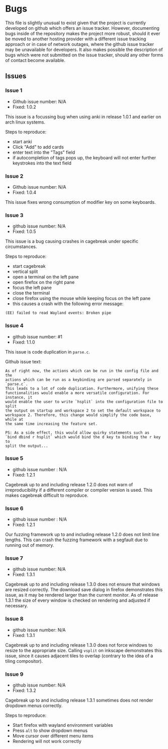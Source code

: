 # Bugs

This file is slightly unusual to exist given that the project is currently
developed on github which offers an issue tracker. However, documenting
bugs inside of the repository makes the project more robust, should it ever
be moved to another hosting provider with a different issue tracking approach
or in case of network outages, where the github issue tracker may be unavailable
for developers. It also makes possible the description of bugs which were not
submitted on the issue tracker, should any other forms of contact become
available.

## Issues

### Issue 1

  * Github issue number: N/A
  * Fixed: 1.0.2

This issue is a focussing bug when using anki in release 1.0.1 and earlier
on arch linux systems.

Steps to reproduce:

  * start anki
  * Click "Add" to add cards
  * enter text into the "Tags" field
  * if autocompletion of tags pops up, the keyboard will not enter further
    keystrokes into the text field

### Issue 2

  * Github issue number: N/A
  * Fixed: 1.0.4

This issue fixes wrong consumption of modifier key on some keyboards.

### Issue 3

  * github issue number: N/A
  * Fixed: 1.0.5

This issue is a bug causing crashes in cagebreak under specific circumstances.

Steps to reproduce:

  * start cagebreak
  * vertical split
  * open a terminal on the left pane
  * open firefox on the right pane
  * focus the left pane
  * close the terminal
  * close firefox using the mouse while keeping focus on the left pane
  * this causes a crash with the following error message:

```
(EE) failed to read Wayland events: Broken pipe
```

### Issue 4

  * github issue number: #1
  * Fixed: 1.1.0

This issue is code duplication in `parse.c`.

Github issue text:

```
As of right now, the actions which can be run in the config file and the
actions which can be run as a keybinding are parsed separately in `parse.c`.
This leads to a lot of code duplication. Furthermore, unifying these
functionalities would enable a more versatile configuration. For instance, it
would enable the user to write `hsplit` into the configuration file to split
the output on startup and workspace 2 to set the default workspace to
workspace 2. Therefore, this change would simplify the code base, while at
the same time increasing the feature set.

PS: As a side effect, this would allow quirky statements such as
`bind dbind r hsplit` which would bind the d key to binding the r key to
split the output...
```

### Issue 5

  * github issue number : N/A
  * Fixed: 1.2.1

Cagebreak up to and including release 1.2.0 does not warn of irreproducibility
if a different compiler or compiler version is used. This makes cagebreak
difficult to reproduce.

### Issue 6

  * github issue number : N/A
  * Fixed: 1.2.1

Our fuzzing framework up to and including release 1.2.0 does not limit line
lengths. This can crash the fuzzing framework with a segfault due to running
out of memory.

### Issue 7

  * github issue number: N/A
  * Fixed: 1.3.1

Cagebreak up to and including release 1.3.0 does not ensure that windows
are resized correctly. The download save dialog in firefox
demonstrates this issue, as it may be rendered larger than the current
monitor. As of release 1.3.1 the size of every window is checked on
rendering and adjusted if necessary.

### Issue 8

  * github issue number: N/A
  * Fixed: 1.3.1

Cagebreak up to and including release 1.3.0 does not force windows
to resize to the appropriate size. Calling `vsplit` on inkscape
demonstrates this issue, since it causes adjacent tiles to overlap
(contrary to the idea of a tiling compositor).

### Issue 9

  * github issue number: N/A
  * Fixed: 1.3.2

Cagebreak up to and including release 1.3.1 sometimes does not render
dropdown menus correctly. 

Steps to reproduce:

  * Start firefox with wayland environment variables
  * Press `alt` to show dropdown menus
  * Move cursor over different menu items
  * Rendering will not work correctly

